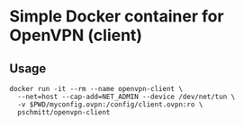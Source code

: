 # Simple Docker container for OpenVPN (client)

## Usage

```
docker run -it --rm --name openvpn-client \
  --net=host --cap-add=NET_ADMIN --device /dev/net/tun \
  -v $PWD/myconfig.ovpn:/config/client.ovpn:ro \
  pschmitt/openvpn-client
```
